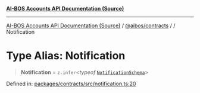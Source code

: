 [**AI-BOS Accounts API Documentation (Source)**](../../../README.md)

***

[AI-BOS Accounts API Documentation (Source)](../../../README.md) / [@aibos/contracts](../README.md) / [](../README.md) / Notification

# Type Alias: Notification

> **Notification** = `z.infer`\<*typeof* [`NotificationSchema`](../variables/NotificationSchema.md)\>

Defined in: [packages/contracts/src/notification.ts:20](https://github.com/pohlai88/accounts/blob/48103fb36d28b2b9bfb33472b6de2f719773cde9/packages/contracts/src/notification.ts#L20)
